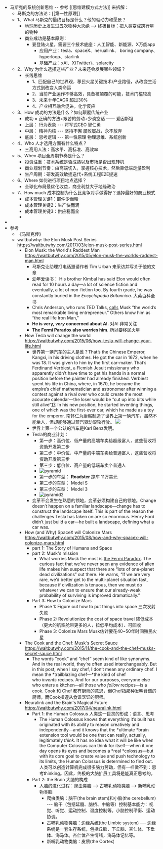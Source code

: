 - 马斯克的系统创新思维 -- 参考 [[思维建模方式方法]] 来拆解：
	- 马斯克的方法论：[[第一性原理]]
	- 1、What 马斯克的最终目标是什么？他的驱动力和愿景？
		- 地球历史上发生过五次物种大灭绝 --> 终极目标：把人类变成跨行星的物种
		- 商业成功是基本原则：
			- 要登陆火星，需要三个技术底座：人工智能、新能源、X万能app
				- 应用产业：tesla、spaceX、neruallink、 boring company、hyperloop、starlink
				- 基础产业：xAI、X(Twitter)、solarcity
	- 2、Why 为什么选择这些产业？未来还会发展哪些领域？
		- 长线思维
			- 1、匹配自己的世界观，移民火星关键技术/产业路径，从改变生活方式到改变人类命运
			- 2、当前产业运作不够高效，具备被颠覆的可能，技术门槛较高
			- 3、未来十年CAGR 超过30%
			- 4、产业相互融合促进，化学反应
	- 3、How 成功的方法是什么？如何颠覆传统产业
		- 成功 = 正确的方法+艰苦的劳动+少谈空话  —— 爱因斯坦
		- 上层： 行为表象 --- 将军式CEO 智仁勇
		- 中层： 精神内核 --- 坚持不懈  屡败屡战，永不放弃
		- 底层： 思考逻辑 --- 第一性原理   物理思维、系统创新
	- 4、Who 人才选用方面有什么特点？
		- 三高用人法：高水平、高标准、高效率
	- 5、When 项目全周期节奏是什么？
		- 投资注重：技术系统是否成熟以及市场是否出现转机
		- 商业规划节奏：由高端切入，掌握核心技术，然后靠低端走量盈利
		- 生产周期：研发高效敏捷迭代+系统工程E2E提速
	- 6、Where 如何进行项目地点选择？
		- 全球化布局最优化收益，商业利益大于地缘政治
	- 7、How much 成本控制为什么比竞争对手做得好？选择最好的商业模式
		- 成本管理关键1：部件少而精
		- 成本管理关键2：生产快而满
		- 成本管理关键3：供应稳而全
		-
-
- 参考
	- 《马斯克传》
	- waitbutwhy: the Elon Musk Post Series https://waitbutwhy.com/2017/03/elon-musk-post-series.html
		- Elon Musk: the World's Raddest Man https://waitbutwhy.com/2015/05/elon-musk-the-worlds-raddest-man.html
			- 马斯克让助理打电话邀请作者 Tim Urban 来采访并写关于他的文章
			- 幼年爱读书： His brother Kimbal has said Elon would often read for 10 hours a day—a lot of science fiction and eventually, a lot of non-fiction too. By fourth grade, he was constantly buried in the *Encyclopedia Britannica*. 大英百科全书
			- Chris Anderson, who runs TED Talks, [calls](https://www.youtube.com/watch?v=tUMZTtQU10o) Musk “the world’s most remarkable living entrepreneur.” Others know him as “the real life Iron Man,”
			- **He is very, *very* concerned about AI.**  对AI 非常关注
			- **The Fermi Paradox also worries him.** 所以要移民火星
		- How Tesla will change the world https://waitbutwhy.com/2015/06/how-tesla-will-change-your-life.html
			- 世界第一辆汽车的主人是谁？That’s the Chinese Emperor, Kangxi, in his driving clothes. He got the car in 1672, when he was 18. It was given to him by the first car-maker. That’s Ferdinand Verbiest, a Flemish Jesuit missionary who apparently didn’t have time to get his hands in a normal position before the painter had already finished. Verbiest spent his life in China, where, in 1670, he became the empire’s chief mathematician and astronomer after winning a contest against a rival over who could create the most accurate calendar—the loser would be “cut up into bits while still alive”[17](https://waitbutwhy.com/2015/06/how-tesla-will-change-your-life.html#). In his new position, he started inventing things, one of which was the first-ever car, which he made as a toy for the emperor. 南怀仁为康熙制造了世界上第一辆汽车，虽然不能坐人，但却能够通过蒸汽驱动滚轮行驶。 ![](https://149909199.v2.pressablecdn.com/wp-content/uploads/2015/05/SteamMachineOfVerbiestIn1678.jpg)
			- 世界上第一个公认的汽车是Karl Benz发明。
			- Tesla的商业计划：
				- 第一步：高价位、低产量的高端车卖给超级富人，这些营收将资助开发第二步
				- 第二步：中价位、中产量的中端车卖给普通富人，这些营收将资助开发第三步
				- 第三步：低价位、高产量的低端车卖个普通人
				- ![pyramid](https://149909199.v2.pressablecdn.com/wp-content/uploads/2015/06/pyramid.png)
				- 第一步的车型： **Roadster** 跑车 11万美元
				- 第二步的车型： Model S
				- 第三步的车型： Model 3
				- ![pyramid2](https://149909199.v2.pressablecdn.com/wp-content/uploads/2015/06/pyramid2.png)
			- 变革不会发生在熟悉的领地，变革必须构建自己的领地。Change doesn’t happen on a familiar landscape—change has to construct the landscape itself. This is part of the reason the challenges Tesla has taken on are so enormous. Henry Ford didn’t just build a car—he built a landscape, defining what a car was.
		- How (and Why) SpaceX will Colonize Mars https://waitbutwhy.com/2015/08/how-and-why-spacex-will-colonize-mars.html
			- part 1: The Story of Humans and Space
			- part 2: Musk's mission
				- What worries Musk the most is [the Fermi Paradox](https://waitbutwhy.com/2014/05/fermi-paradox.html). The curious fact that we’ve never seen any evidence of alien life makes him suspect that there are “lots of one-planet dead civilizations” out there. He warns, “If we are very rare, we’d better get to the multi-planet situation fast, because if civilization is tenuous, then we must do whatever we can to ensure that our already-weak probability of surviving is improved dramatically.”
			- Part 3: How to Colonize Mars
				- Phase 1: Figure out how to put things into space 三次发射失败
				- Phase 2: Revolutionize the cost of space travel 降低成本（更大的航空舱带更多的人，拉低平均成本）、可回收
				- Phase 3: Colonize Mars Musk估计要花40~50年时间殖民火星
		- The Cook and the Chef: Musk's Secret Sauce https://waitbutwhy.com/2015/11/the-cook-and-the-chef-musks-secret-sauce.html
			- The words “cook” and “chef” seem kind of like synonyms. And in the real world, they’re often used interchangeably. But in this post, when I say chef, I don’t mean any ordinary chef. I mean the *trailblazing chef—*the kind of chef who *invents* recipes. And for our purposes, everyone else who enters a kitchen—all those who *follow* recipes—is a cook. Cook 和 Chef 都有厨师的意思，但Chef指那种发明食谱的厨师，而Cook指遵从食谱烹饪的厨师。
		- Neuralink and the Brain's Magical Future https://waitbutwhy.com/2017/04/neuralink.html
			- Part 1: the Human Colossus 人类这一巨灵的形成：语言、思考
				- The Human Colossus knows that everything it’s built has originated with its ability to reason creatively and independently—and it knows that the *ultimate *brain extension tool would be one that can really, actually, legitimately *think*. It has no idea what it will be like when the Computer Colossus can think for itself—when it one day opens its eyes and becomes a *real *colossus—but with its core goal to create value and push technology to its limits, the Human Colossus is determined to find out. 人类可以创造计算机完成很多脑力劳动，但有一样做不到：思考thinking。因此，终极的大脑扩展工具将是能真正思考的。
			- Part 2: the Brain 大脑的构成
				- 人脑的进化过程：爬虫类脑 --> 古哺乳动物类脑 --> 新哺乳动物类脑
					- 爬虫类脑：脑干(the brain stem)和小脑(the cerebellum)  --- 脑干（包括延髓、脑桥、中脑等）控制基本能力：视觉、听觉、运动控制、温度控制等。小脑控制平衡、运动协调。
					- 古哺乳动物类脑：边缘系统(the Limbic system) --- 边缘系统是一套生存系统，包括丘脑、下丘脑、杏仁体、下垂体、海马体。杏仁体产生情绪，海马体记忆等。
					- 新哺乳动物类脑：皮质(the Cortex)